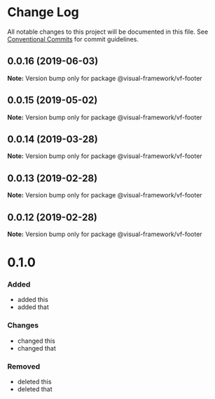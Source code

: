 # Change Log

All notable changes to this project will be documented in this file.
See [Conventional Commits](https://conventionalcommits.org) for commit guidelines.

## 0.0.16 (2019-06-03)

**Note:** Version bump only for package @visual-framework/vf-footer





## 0.0.15 (2019-05-02)

**Note:** Version bump only for package @visual-framework/vf-footer





## 0.0.14 (2019-03-28)

**Note:** Version bump only for package @visual-framework/vf-footer





## 0.0.13 (2019-02-28)

**Note:** Version bump only for package @visual-framework/vf-footer





## 0.0.12 (2019-02-28)

**Note:** Version bump only for package @visual-framework/vf-footer





# 0.1.0

### Added
- added this
- added that

### Changes

- changed this
- changed that

### Removed

- deleted this
- deleted that
